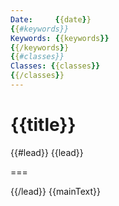 ```yaml
---
Date:     {{date}}
{{#keywords}}
Keywords: {{keywords}}
{{/keywords}}
{{#classes}}
Classes: {{classes}}
{{/classes}}
---
```


{{title}}
=========

{{#lead}}
{{lead}}

===

{{/lead}}
{{mainText}}
